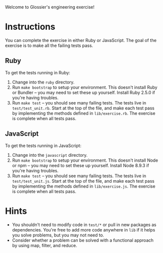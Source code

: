 Welcome to Glossier's engineering exercise!

# Instructions

You can complete the exercise in either Ruby or JavaScript. The goal of the
exercise is to make all the failing tests pass.

## Ruby

To get the tests running in Ruby:

1. Change into the `ruby` directory.
2. Run `make bootstrap` to setup your environment. This doesn't install Ruby or
   Bundler – you may need to set these up yourself. Install Ruby 2.5.0 if you're
   having troubles.
3. Run `make test` – you should see many failing tests. The tests live in
   `test/test_unit.rb`. Start at the top of the file, and make each test pass
   by implementing the methods defined in `lib/exercise.rb`. The exercise is
   complete when all tests pass.

## JavaScript

To get the tests running in JavaScript:

1. Change into the `javascript` directory.
2. Run `make bootstrap` to setup your environment. This doesn't install Node or
   npm – you may need to set these up yourself. Install Node 8.9.3 if you're
   having troubles.
3. Run `make test` – you should see many failing tests. The tests live in
   `test/test_unit.js`. Start at the top of the file, and make each test pass
   by implementing the methods defined in `lib/exercise.js`. The exercise is
   complete when all tests pass.

# Hints

* You shouldn't need to modify code in `test/*` or pull in new packages as
  dependencies. You're free to add more code anywhere in `lib` if it helps you solve
  problems, but you may not need to.
* Consider whether a problem can be solved with a functional approach by using map,
  filter, and reduce.
